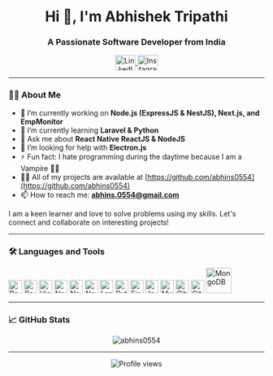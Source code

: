 <h1 align="center">Hi 👋, I'm Abhishek Tripathi</h1>
<h3 align="center">A Passionate Software Developer from India</h3>

<p align="center">
  <a href="https://www.linkedin.com/in/abhishek-tripathi28/" target="blank">
    <img align="center" src="https://upload.wikimedia.org/wikipedia/commons/thumb/c/ca/LinkedIn_logo_initials.png/800px-LinkedIn_logo_initials.png" alt="LinkedIn" height="30" width="40"/>
  </a>
  <a href="https://www.instagram.com/abhishek_tripathi_._/" target="blank">
    <img align="center" src="https://upload.wikimedia.org/wikipedia/commons/thumb/e/e7/Instagram_logo_2016.svg/768px-Instagram_logo_2016.svg.png" alt="Instagram" height="30" width="40"/>
  </a>
</p>

---

### 👨‍💻 About Me

- 🔭 I’m currently working on **Node.js (ExpressJS & NestJS), Next.js, and EmpMonitor**
- 🌱 I’m currently learning **Laravel & Python**
- 💬 Ask me about **React Native ReactJS & NodeJS**
- 🤔 I’m looking for help with **Electron.js**
- ⚡ Fun fact: I hate programming during the daytime because I am a Vampire 🧛‍♂️
- 👨‍💻 All of my projects are available at [https://github.com/abhins0554](https://github.com/abhins0554)
- 📫 How to reach me: **abhins.0554@gmail.com**

I am a keen learner and love to solve problems using my skills. Let's connect and collaborate on interesting projects!

---

### 🛠 Languages and Tools

<p align="left">
  <img alt="React Native" width="26px" src="https://www.datocms-assets.com/45470/1631026680-logo-react-native.png" />
  <img alt="React" width="26px" src="https://upload.wikimedia.org/wikipedia/commons/thumb/a/a7/React-icon.svg/2300px-React-icon.svg.png" />
  <img alt="Visual Studio Code" width="26px" src="https://upload.wikimedia.org/wikipedia/commons/thumb/9/9a/Visual_Studio_Code_1.35_icon.svg/2048px-Visual_Studio_Code_1.35_icon.svg.png" />
  <img alt="Node.js" width="26px" src="https://seeklogo.com/images/N/nodejs-logo-FBE122E377-seeklogo.com.png" />
  <img alt="NestJS" width="26px" src="https://d33wubrfki0l68.cloudfront.net/8991fe67e264de49ff0b82b208b3b8d78fcdd88b/f24ee/img/logo-small.svg" />
  <img alt="Next.js" width="26px" src="https://upload.wikimedia.org/wikipedia/commons/8/8e/Nextjs-logo.svg" />
  <img alt="Laravel" width="26px" src="https://upload.wikimedia.org/wikipedia/commons/thumb/9/9a/Laravel.svg/1200px-Laravel.svg.png" />
  <img alt="Python" width="26px" src="https://upload.wikimedia.org/wikipedia/commons/c/c3/Python-logo-notext.svg" />
  <img alt="Firebase" width="26px" src="https://upload.wikimedia.org/wikipedia/commons/thumb/3/37/Firebase_Logo.svg/1280px-Firebase_Logo.svg.png" />
  <img alt="JavaScript" width="26px" src="https://upload.wikimedia.org/wikipedia/commons/thumb/6/6a/JavaScript-logo.png/800px-JavaScript-logo.png" />
  <img alt="MySQL" width="26px" src="https://1000logos.net/wp-content/uploads/2020/08/MySQL-Logo.png" />
  <img alt="Git" width="26px" src="https://git-scm.com/images/logos/downloads/Git-Icon-1788C.png" />
  <img alt="GitHub" width="26px" src="https://cdn3.iconfinder.com/data/icons/inficons/512/github.png" />
  <img alt="MongoDB" width="50px" src="https://upload.wikimedia.org/wikipedia/commons/thumb/9/93/MongoDB_Logo.svg/2560px-MongoDB_Logo.svg.png" />
</p>

---

### 📈 GitHub Stats

<p align="center">
  <img src="https://github-readme-streak-stats.herokuapp.com/?user=abhins0554&" alt="abhins0554" />
</p>

---

<div align="center">
  <img src="https://komarev.com/ghpvc/?username=abhins0554&&style=flat-square" alt="Profile views" />
</div>
